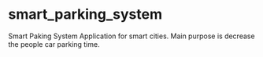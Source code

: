 # smart_parking_system

Smart Paking System Application for smart cities. 
Main purpose is decrease the people car parking time.
